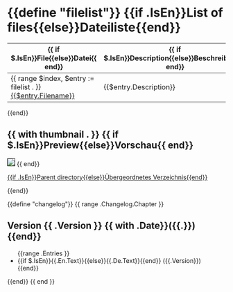 {{define "filelist"}}
{{if .IsEn}}List of files{{else}}Dateiliste{{end}}
=============

{{ if $.IsEn}}File{{else}}Datei{{ end}} | {{ if $.IsEn}}Description{{else}}Beschreibung{{ end}}
-----|------------
{{ range $index, $entry :=  filelist . }}<a href="{{$entry.Link}}">{{$entry.Filename}}</a>| {{$entry.Description}}
{{end}}

{{ with thumbnail . }}
{{ if $.IsEn}}Preview{{else}}Vorschau{{ end}}
-----------------

<img src="{{.}}" style="border: 1pt solid black;">
{{ end}}

<a href="{{ parentdir .}}">{{if .IsEn}}Parent directory{{else}}Übergeordnetes Verzeichnis{{end}}</a>

{{end}}

{{define "changelog"}}
{{ range .Changelog.Chapter }}<h2>Version {{ .Version }} {{ with .Date}}({{.}}){{end}}</h2>
<ul>{{range .Entries }}<li>{{if $.IsEn}}{{.En.Text}}{{else}}{{.De.Text}}{{end}} ({{.Version}})</li>{{end}}
</ul>{{end}}
{{ end }}